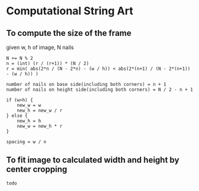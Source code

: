 # Computational String Art

## To compute the size of the frame

given w, h of image, N nails

```
N += N % 2
n = (int) (r / (r+1)) * (N / 2)
r = min( abs(2*n / (N - 2*n) - (w / h)) < abs(2*(n+1) / (N - 2*(n+1)) - (w / h)) )

number of nails on base side(including both corners) = n + 1
number of nails on height side(including both corners) = N / 2 - n + 1

if (w>h) {
    new_w = w
    new_h = new_w / r
} else {
    new_h = h
    new_w = new_h * r
}

spacing = w / n
```

## To fit image to calculated width and height by center cropping

```
todo
```
